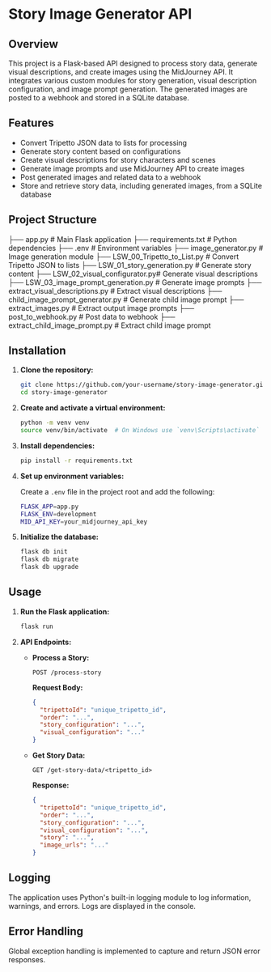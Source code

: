 # Story Image Generator API

## Overview

This project is a Flask-based API designed to process story data, generate visual descriptions, and create images using the MidJourney API. It integrates various custom modules for story generation, visual description configuration, and image prompt generation. The generated images are posted to a webhook and stored in a SQLite database.

## Features

- Convert Tripetto JSON data to lists for processing
- Generate story content based on configurations
- Create visual descriptions for story characters and scenes
- Generate image prompts and use MidJourney API to create images
- Post generated images and related data to a webhook
- Store and retrieve story data, including generated images, from a SQLite database

## Project Structure

├── app.py # Main Flask application
├── requirements.txt # Python dependencies
├── .env # Environment variables
├── image_generator.py # Image generation module
├── LSW_00_Tripetto_to_List.py # Convert Tripetto JSON to lists
├── LSW_01_story_generation.py # Generate story content
├── LSW_02_visual_configurator.py# Generate visual descriptions
├── LSW_03_image_prompt_generation.py # Generate image prompts
├── extract_visual_descriptions.py # Extract visual descriptions
├── child_image_prompt_generator.py # Generate child image prompt
├── extract_images.py # Extract output image prompts
├── post_to_webhook.py # Post data to webhook
├── extract_child_image_prompt.py # Extract child image prompt

## Installation

1. **Clone the repository:**

   ```bash
   git clone https://github.com/your-username/story-image-generator.git
   cd story-image-generator
   ```

2. **Create and activate a virtual environment:**

   ```bash
   python -m venv venv
   source venv/bin/activate  # On Windows use `venv\Scripts\activate`
   ```

3. **Install dependencies:**

   ```bash
   pip install -r requirements.txt
   ```

4. **Set up environment variables:**

   Create a `.env` file in the project root and add the following:

   ```bash
   FLASK_APP=app.py
   FLASK_ENV=development
   MID_API_KEY=your_midjourney_api_key
   ```

5. **Initialize the database:**

   ```bash
   flask db init
   flask db migrate
   flask db upgrade
   ```

## Usage

1. **Run the Flask application:**

   ```bash
   flask run
   ```

2. **API Endpoints:**

   - **Process a Story:**

     ```http
     POST /process-story
     ```

     **Request Body:**

     ```json
     {
       "tripettoId": "unique_tripetto_id",
       "order": "...",
       "story_configuration": "...",
       "visual_configuration": "..."
     }
     ```

   - **Get Story Data:**

     ```http
     GET /get-story-data/<tripetto_id>
     ```

     **Response:**

     ```json
     {
       "tripettoId": "unique_tripetto_id",
       "order": "...",
       "story_configuration": "...",
       "visual_configuration": "...",
       "story": "...",
       "image_urls": "..."
     }
     ```

## Logging

The application uses Python's built-in logging module to log information, warnings, and errors. Logs are displayed in the console.

## Error Handling

Global exception handling is implemented to capture and return JSON error responses.
